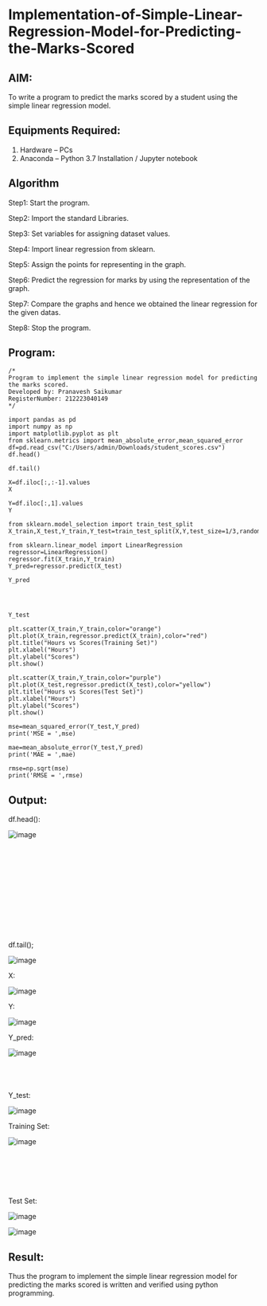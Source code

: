 # Implementation-of-Simple-Linear-Regression-Model-for-Predicting-the-Marks-Scored

## AIM:
To write a program to predict the marks scored by a student using the simple linear regression model.

## Equipments Required:
1. Hardware – PCs
2. Anaconda – Python 3.7 Installation / Jupyter notebook

## Algorithm
Step1: Start the program.

Step2: Import the standard Libraries. 

Step3: Set variables for assigning dataset values.

Step4: Import linear regression from sklearn.

Step5: Assign the points for representing in the graph.

Step6: Predict the regression for marks by using the representation of the graph.

Step7: Compare the graphs and hence we obtained the linear regression for the given datas.

Step8: Stop the program.

## Program:
```
/*
Program to implement the simple linear regression model for predicting the marks scored.
Developed by: Pranavesh Saikumar
RegisterNumber: 212223040149
*/

import pandas as pd
import numpy as np
import matplotlib.pyplot as plt
from sklearn.metrics import mean_absolute_error,mean_squared_error
df=pd.read_csv("C:/Users/admin/Downloads/student_scores.csv")
df.head()

df.tail()

X=df.iloc[:,:-1].values
X

Y=df.iloc[:,1].values
Y

from sklearn.model_selection import train_test_split
X_train,X_test,Y_train,Y_test=train_test_split(X,Y,test_size=1/3,random_state=0)

from sklearn.linear_model import LinearRegression
regressor=LinearRegression()
regressor.fit(X_train,Y_train)
Y_pred=regressor.predict(X_test)

Y_pred




Y_test

plt.scatter(X_train,Y_train,color="orange")
plt.plot(X_train,regressor.predict(X_train),color="red")
plt.title("Hours vs Scores(Training Set)")
plt.xlabel("Hours")
plt.ylabel("Scores")
plt.show()

plt.scatter(X_train,Y_train,color="purple")
plt.plot(X_test,regressor.predict(X_test),color="yellow")
plt.title("Hours vs Scores(Test Set)")
plt.xlabel("Hours")
plt.ylabel("Scores")
plt.show()

mse=mean_squared_error(Y_test,Y_pred)
print('MSE = ',mse)

mae=mean_absolute_error(Y_test,Y_pred)
print('MAE = ',mae)

rmse=np.sqrt(mse)
print('RMSE = ',rmse)
```

## Output:
df.head():

![image](https://github.com/user-attachments/assets/0fc6ed3c-a3cc-48e2-9402-e394d0bef64e)
<br><br><br><br><br><br><br><br><br><br><br><br><br>
df.tail();


![image](https://github.com/user-attachments/assets/9da1756c-cf2f-4aed-8aa0-fcb10b176554)

X:

![image](https://github.com/user-attachments/assets/da2e1286-5c6c-4aa5-95f4-392f0c615729)

Y:

![image](https://github.com/user-attachments/assets/ce6aaa9e-7fd9-473b-83a9-a617ac6fee5b)

Y_pred:

![image](https://github.com/user-attachments/assets/0a74d7b0-be88-4274-94bf-936d9879adf2)
<br><br><br><br><br>
Y_test:

![image](https://github.com/user-attachments/assets/88a247fb-1711-4c1c-9a85-e3f21b1531c3)

Training Set:

![image](https://github.com/user-attachments/assets/3d0eea02-b7dd-48e6-a85a-070c7b754ed0)
<br><br><br><br><br><br><br>
Test Set:

![image](https://github.com/user-attachments/assets/b080e329-73f9-4594-bdf1-045b02f67201)

![image](https://github.com/user-attachments/assets/69bf284c-782e-44ee-b65c-5e75b1a13467)

## Result:
Thus the program to implement the simple linear regression model for predicting the marks scored is written and verified using python programming.
